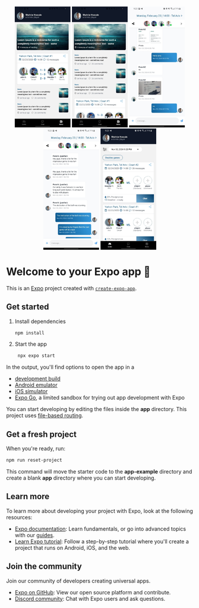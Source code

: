 
<p align="center">
  <img src="https://github.com/Shahriar-H/react-native-project/blob/main/assets/images/RN%20project%20(1).jpeg" alt="Image 1" width="150">
  <img src="https://github.com/Shahriar-H/react-native-project/blob/main/assets/images/RN%20project%20(2).jpeg" alt="Image 2" width="150">
  <img src="https://github.com/Shahriar-H/react-native-project/blob/main/assets/images/RN%20project%20(3).jpeg" alt="Image 3" width="150">
  <img src="https://github.com/Shahriar-H/react-native-project/blob/main/assets/images/RN%20project%20(4).jpeg" alt="Image 4" width="150">
  <img src="https://github.com/Shahriar-H/react-native-project/blob/main/assets/images/RN%20project%20(5).jpeg" alt="Image 5" width="150">
</p>





# Welcome to your Expo app 👋

This is an [Expo](https://expo.dev) project created with [`create-expo-app`](https://www.npmjs.com/package/create-expo-app).

## Get started

1. Install dependencies

   ```bash
   npm install
   ```

2. Start the app

   ```bash
    npx expo start
   ```

In the output, you'll find options to open the app in a

- [development build](https://docs.expo.dev/develop/development-builds/introduction/)
- [Android emulator](https://docs.expo.dev/workflow/android-studio-emulator/)
- [iOS simulator](https://docs.expo.dev/workflow/ios-simulator/)
- [Expo Go](https://expo.dev/go), a limited sandbox for trying out app development with Expo

You can start developing by editing the files inside the **app** directory. This project uses [file-based routing](https://docs.expo.dev/router/introduction).

## Get a fresh project

When you're ready, run:

```bash
npm run reset-project
```

This command will move the starter code to the **app-example** directory and create a blank **app** directory where you can start developing.

## Learn more

To learn more about developing your project with Expo, look at the following resources:

- [Expo documentation](https://docs.expo.dev/): Learn fundamentals, or go into advanced topics with our [guides](https://docs.expo.dev/guides).
- [Learn Expo tutorial](https://docs.expo.dev/tutorial/introduction/): Follow a step-by-step tutorial where you'll create a project that runs on Android, iOS, and the web.

## Join the community

Join our community of developers creating universal apps.

- [Expo on GitHub](https://github.com/expo/expo): View our open source platform and contribute.
- [Discord community](https://chat.expo.dev): Chat with Expo users and ask questions.
